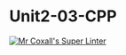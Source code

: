 # Unit2-03-CPP
[![Mr Coxall's Super Linter](https://github.com/ICS3U-Programming-MarcusW/Unit2-03-CPP/workflows/Mr%20Coxall's%20Super%20Linter/badge.svg)](https://github.com/ICS3U-Programming-MarcusW/Unit2-03-CPP/actions/)
